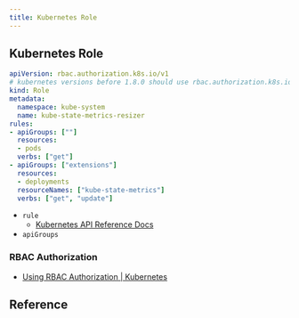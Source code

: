 ```yaml
---
title: Kubernetes Role
---
```


## Kubernetes Role

```yaml
apiVersion: rbac.authorization.k8s.io/v1
# kubernetes versions before 1.8.0 should use rbac.authorization.k8s.io/v1beta1
kind: Role
metadata:
  namespace: kube-system
  name: kube-state-metrics-resizer
rules:
- apiGroups: [""]
  resources:
  - pods
  verbs: ["get"]
- apiGroups: ["extensions"]
  resources:
  - deployments
  resourceNames: ["kube-state-metrics"]
  verbs: ["get", "update"]
```

* `rule`
    * [Kubernetes API Reference Docs](https://kubernetes.io/docs/reference/generated/kubernetes-api/v1.10/#apigrouplist-v1-meta)
* `apiGroups`

### RBAC Authorization
* [Using RBAC Authorization | Kubernetes](https://kubernetes.io/docs/admin/authorization/rbac/)

## Reference
